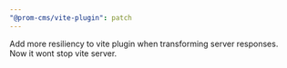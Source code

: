 ```yaml
---
"@prom-cms/vite-plugin": patch
---
```


Add more resiliency to vite plugin when transforming server responses. Now it wont stop vite server.
